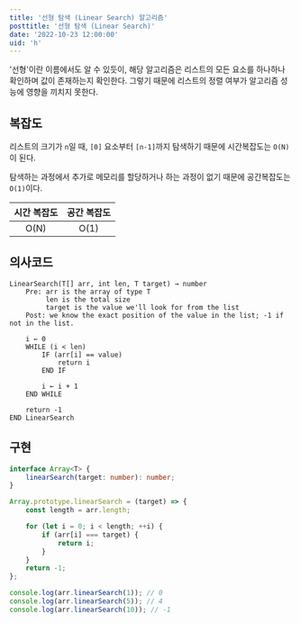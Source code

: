 ```yaml
---
title: '선형 탐색 (Linear Search) 알고리즘'
posttitle: '선형 탐색 (Linear Search)'
date: '2022-10-23 12:00:00'
uid: 'h'
---
```


'선형'이란 이름에서도 알 수 있듯이, 해당 알고리즘은 리스트의 모든 요소를 하나하나 확인하며 값이 존재하는지 확인한다. 그렇기 때문에 리스트의 정렬 여부가 알고리즘 성능에 영향을 끼치지 못한다.

## 복잡도

리스트의 크기가 `n`일 때, `[0]` 요소부터 `[n-1]`까지 탐색하기 때문에 시간복잡도는 `O(N)`이 된다.

탐색하는 과정에서 추가로 메모리를 할당하거나 하는 과정이 없기 때문에 공간복잡도는 `O(1)`이다.

| 시간 복잡도 | 공간 복잡도 |
| :---------: | :---------: |
|    O(N)     |    O(1)     |

## 의사코드

```text
LinearSearch(T[] arr, int len, T target) → number
    Pre: arr is the array of type T
         len is the total size
         target is the value we'll look for from the list
    Post: we know the exact position of the value in the list; -1 if not in the list.

    i ← 0
    WHILE (i < len)
        IF (arr[i] == value)
            return i
        END IF

        i ← i + 1
    END WHILE

    return -1
END LinearSearch
```

## 구현

```ts
interface Array<T> {
    linearSearch(target: number): number;
}

Array.prototype.linearSearch = (target) => {
    const length = arr.length;

    for (let i = 0; i < length; ++i) {
        if (arr[i] === target) {
            return i;
        }
    }
    return -1;
};

console.log(arr.linearSearch(1)); // 0
console.log(arr.linearSearch(5)); // 4
console.log(arr.linearSearch(10)); // -1
```
